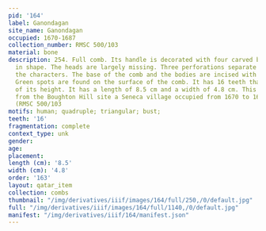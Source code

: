 ```yaml
---
pid: '164'
label: Ganondagan
site_name: Ganondagan
occupied: 1670-1687
collection_number: RMSC 500/103
material: bone
description: 254. Full comb. Its handle is decorated with four carved busts triangular
  in shape. The heads are largely missing. Three perforations separate the necks of
  the characters. The base of the comb and the bodies are incised with crossed lines.
  Green spots are found on the surface of the comb. It has 16 teeth that form 45%
  of its height. It has a length of 8.5 cm and a width of 4.8 cm. This comb comes
  from the Boughton Hill site a Seneca village occupied from 1670 to 1687 AD. J.-C.
  (RMSC 500/103
motifs: human; quadruple; triangular; bust;
teeth: '16'
fragmentation: complete
context_type: unk
gender:
age:
placement:
length (cm): '8.5'
width (cm): '4.8'
order: '163'
layout: qatar_item
collection: combs
thumbnail: "/img/derivatives/iiif/images/164/full/250,/0/default.jpg"
full: "/img/derivatives/iiif/images/164/full/1140,/0/default.jpg"
manifest: "/img/derivatives/iiif/164/manifest.json"
---
```

